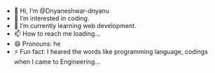 - 👋 Hi, I’m @Dnyaneshwar-dnyanu
- 👀 I’m interested in coding.
- 🌱 I’m currently learning web development.
- 📫 How to reach me loading...
- 😄 Pronouns: he
- ⚡ Fun fact: I heared the words like programming language, codings when I came to Engineering...

<!---
Dnyaneshwar-dnyanu/Dnyaneshwar-dnyanu is a ✨ special ✨ repository because its `README.md` (this file) appears on your GitHub profile.
You can click the Preview link to take a look at your changes.
--->
